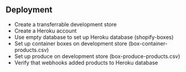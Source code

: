 ## Deployment

* Create a transferrable development store
* Create a Heroku account
* Use empty database to set up Heroku database (shopify-boxes)
* Set up container boxes on development store (box-container-products.csv)
* Set up produce on development store (box-produce-products.csv)
* Verify that webhooks added products to Heroku database

